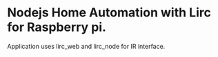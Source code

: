 Nodejs Home Automation with Lirc for Raspberry pi.
==================================================
Application uses lirc_web and lirc_node for IR interface.
